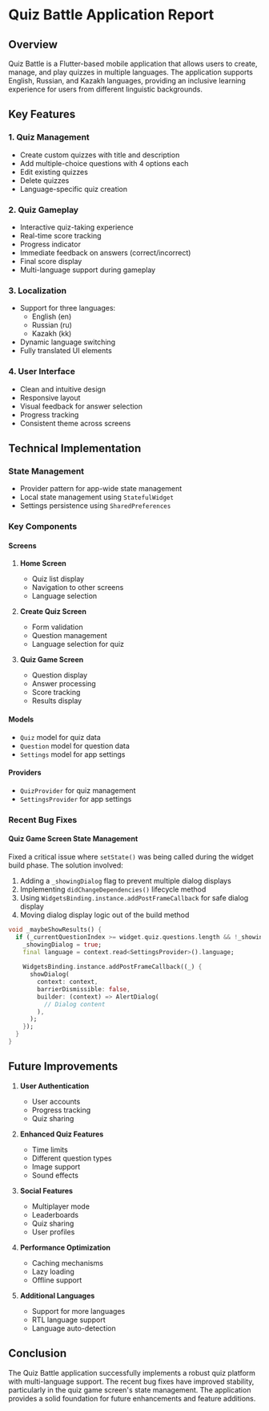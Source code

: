 # Quiz Battle Application Report

## Overview
Quiz Battle is a Flutter-based mobile application that allows users to create, manage, and play quizzes in multiple languages. The application supports English, Russian, and Kazakh languages, providing an inclusive learning experience for users from different linguistic backgrounds.

## Key Features

### 1. Quiz Management
- Create custom quizzes with title and description
- Add multiple-choice questions with 4 options each
- Edit existing quizzes
- Delete quizzes
- Language-specific quiz creation

### 2. Quiz Gameplay
- Interactive quiz-taking experience
- Real-time score tracking
- Progress indicator
- Immediate feedback on answers (correct/incorrect)
- Final score display
- Multi-language support during gameplay

### 3. Localization
- Support for three languages:
  - English (en)
  - Russian (ru)
  - Kazakh (kk)
- Dynamic language switching
- Fully translated UI elements

### 4. User Interface
- Clean and intuitive design
- Responsive layout
- Visual feedback for answer selection
- Progress tracking
- Consistent theme across screens

## Technical Implementation

### State Management
- Provider pattern for app-wide state management
- Local state management using `StatefulWidget`
- Settings persistence using `SharedPreferences`

### Key Components

#### Screens
1. **Home Screen**
   - Quiz list display
   - Navigation to other screens
   - Language selection

2. **Create Quiz Screen**
   - Form validation
   - Question management
   - Language selection for quiz

3. **Quiz Game Screen**
   - Question display
   - Answer processing
   - Score tracking
   - Results display

#### Models
- `Quiz` model for quiz data
- `Question` model for question data
- `Settings` model for app settings

#### Providers
- `QuizProvider` for quiz management
- `SettingsProvider` for app settings

### Recent Bug Fixes

#### Quiz Game Screen State Management
Fixed a critical issue where `setState()` was being called during the widget build phase. The solution involved:

1. Adding a `_showingDialog` flag to prevent multiple dialog displays
2. Implementing `didChangeDependencies()` lifecycle method
3. Using `WidgetsBinding.instance.addPostFrameCallback` for safe dialog display
4. Moving dialog display logic out of the build method

```dart
void _maybeShowResults() {
  if (_currentQuestionIndex >= widget.quiz.questions.length && !_showingDialog) {
    _showingDialog = true;
    final language = context.read<SettingsProvider>().language;
    
    WidgetsBinding.instance.addPostFrameCallback((_) {
      showDialog(
        context: context,
        barrierDismissible: false,
        builder: (context) => AlertDialog(
          // Dialog content
        ),
      );
    });
  }
}
```

## Future Improvements

1. **User Authentication**
   - User accounts
   - Progress tracking
   - Quiz sharing

2. **Enhanced Quiz Features**
   - Time limits
   - Different question types
   - Image support
   - Sound effects

3. **Social Features**
   - Multiplayer mode
   - Leaderboards
   - Quiz sharing
   - User profiles

4. **Performance Optimization**
   - Caching mechanisms
   - Lazy loading
   - Offline support

5. **Additional Languages**
   - Support for more languages
   - RTL language support
   - Language auto-detection

## Conclusion
The Quiz Battle application successfully implements a robust quiz platform with multi-language support. The recent bug fixes have improved stability, particularly in the quiz game screen's state management. The application provides a solid foundation for future enhancements and feature additions. 
